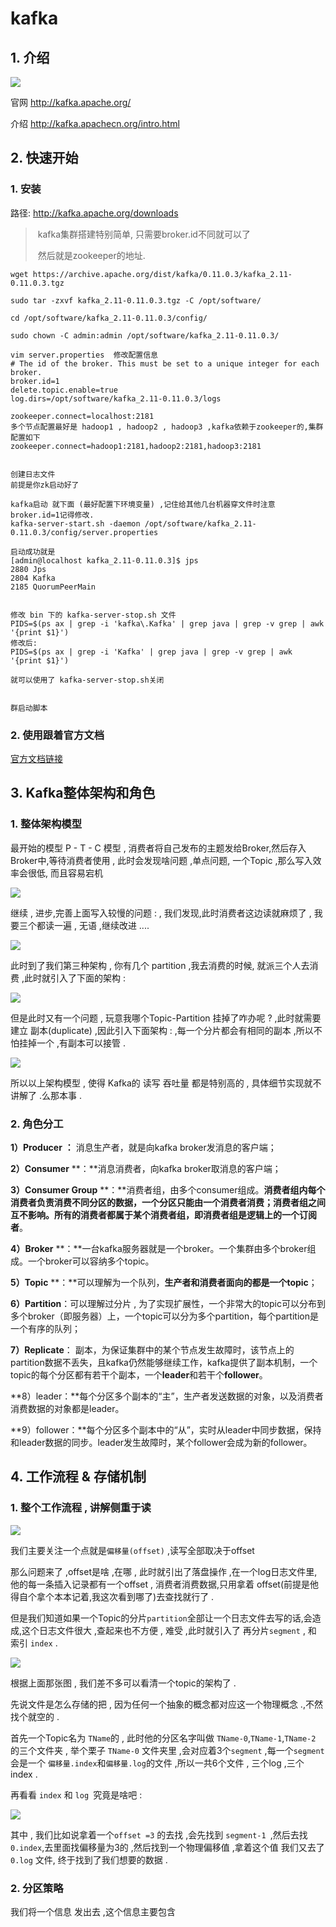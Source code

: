 # kafka 

## 1. 介绍 

![](http://kafka.apache.org/images/logo.png)

官网 http://kafka.apache.org/

介绍 http://kafka.apachecn.org/intro.html



## 2. 快速开始

### 1. 安装

路径: http://kafka.apache.org/downloads

> ​	kafka集群搭建特别简单, 只需要broker.id不同就可以了
>
> ​	然后就是zookeeper的地址.

```shell
wget https://archive.apache.org/dist/kafka/0.11.0.3/kafka_2.11-0.11.0.3.tgz

sudo tar -zxvf kafka_2.11-0.11.0.3.tgz -C /opt/software/

cd /opt/software/kafka_2.11-0.11.0.3/config/

sudo chown -C admin:admin /opt/software/kafka_2.11-0.11.0.3/

vim server.properties  修改配置信息
# The id of the broker. This must be set to a unique integer for each broker.
broker.id=1
delete.topic.enable=true
log.dirs=/opt/software/kafka_2.11-0.11.0.3/logs

zookeeper.connect=localhost:2181
多个节点配置最好是 hadoop1 , hadoop2 , hadoop3 ,kafka依赖于zookeeper的,集群配置如下
zookeeper.connect=hadoop1:2181,hadoop2:2181,hadoop3:2181


创建日志文件
前提是你zk启动好了

kafka启动 就下面 (最好配置下环境变量) ,记住给其他几台机器穿文件时注意 broker.id=1记得修改.
kafka-server-start.sh -daemon /opt/software/kafka_2.11-0.11.0.3/config/server.properties

启动成功就是
[admin@localhost kafka_2.11-0.11.0.3]$ jps
2880 Jps
2804 Kafka
2185 QuorumPeerMain


修改 bin 下的 kafka-server-stop.sh 文件
PIDS=$(ps ax | grep -i 'kafka\.Kafka' | grep java | grep -v grep | awk '{print $1}')
修改后:
PIDS=$(ps ax | grep -i 'Kafka' | grep java | grep -v grep | awk '{print $1}')

就可以使用了 kafka-server-stop.sh关闭


群启动脚本
```

### 2. 使用跟着官方文档

[官方文档链接](http://kafka.apachecn.org/quickstart.html) 





## 3. Kafka整体架构和角色

### 1. 整体架构模型

最开始的模型 P - T - C 模型 , 消费者将自己发布的主题发给Broker,然后存入Broker中,等待消费者使用 , 此时会发现啥问题 ,单点问题, 一个Topic ,那么写入效率会很低, 而且容易宕机

![](https://tyut.oss-accelerate.aliyuncs.com/image/2019-11-09/856f3ef4-610a-43bf-b497-77704015b49c.jpg?x-oss-process=style/template01)

继续 , 进步,完善上面写入较慢的问题 :  , 我们发现,此时消费者这边读就麻烦了  , 我要三个都读一遍 , 无语 ,继续改进 ....

![](https://tyut.oss-accelerate.aliyuncs.com/image/2019-11-09/3ef5cf9c-4064-47f3-be16-0f66ba3d6576.jpg?x-oss-process=style/template01)

此时到了我们第三种架构 , 你有几个 partition ,我去消费的时候, 就派三个人去消费 ,此时就引入了下面的架构 : 

![](https://tyut.oss-accelerate.aliyuncs.com/image/2019-11-09/384a08a4-bedd-433a-b470-551fea2a5b88.jpg?x-oss-process=style/template01)

但是此时又有一个问题 , 玩意我哪个Topic-Partition 挂掉了咋办呢  ? ,此时就需要建立 副本(duplicate) ,因此引入下面架构 : ,每一个分片都会有相同的副本 ,所以不怕挂掉一个 ,有副本可以接管 . 

![](https://tyut.oss-accelerate.aliyuncs.com/image/2019-11-09/20134966-5bf1-4a9e-aeca-0aaf8cb0b44d.jpg?x-oss-process=style/template01)

所以以上架构模型 , 使得 Kafka的 读写 吞吐量 都是特别高的  , 具体细节实现就不讲解了 .么那本事 .



### 2. 角色分工

**1）Producer** **：** 消息生产者，就是向kafka broker发消息的客户端；

**2）Consumer** **：**消息消费者，向kafka broker取消息的客户端；

**3）Consumer Group** **：**消费者组，由多个consumer组成。**消费者组内每个消费者负责消费不同分区的数据，一个分区只能由一个消费者消费；消费者组之间互不影响。**所有的消费者都属于某个消费者组，即**消费者组是逻辑上的一个订阅者**。

**4）Broker** **：**一台kafka服务器就是一个broker。一个集群由多个broker组成。一个broker可以容纳多个topic。

**5）Topic** **：**可以理解为一个队列，**生产者和消费者面向的都是一个topic**；

**6）Partition**：可以理解过分片 , 为了实现扩展性，一个非常大的topic可以分布到多个broker（即服务器）上，一个topic可以分为多个partition，每个partition是一个有序的队列；

**7）Replicate**： 副本，为保证集群中的某个节点发生故障时，该节点上的partition数据不丢失，且kafka仍然能够继续工作，kafka提供了副本机制，一个topic的每个分区都有若干个副本，一个**leader**和若干个**follower**。

**8）leader：**每个分区多个副本的“主”，生产者发送数据的对象，以及消费者消费数据的对象都是leader。

**9）follower：**每个分区多个副本中的“从”，实时从leader中同步数据，保持和leader数据的同步。leader发生故障时，某个follower会成为新的follower。

## 4. 工作流程 & 存储机制

### 1. 整个工作流程 , 讲解侧重于读 

![](https://tyut.oss-accelerate.aliyuncs.com/image/2019-11-09/50a3ff89-e543-4503-89d2-a83d4f82fbe4.jpg?x-oss-process=style/template01)

我们主要关注一个点就是`偏移量(offset)` ,读写全部取决于offset 

那么问题来了 ,offset是啥 ,在哪 , 此时就引出了落盘操作 ,在一个log日志文件里, 他的每一条插入记录都有一个offset , 消费者消费数据,只用拿着 offset(前提是他得自个拿个本本记着,我这次看到哪了)去查找就行了 .

但是我们知道如果一个Topic的分片`partition`全部让一个日志文件去写的话,会造成,这个日志文件很大 ,查起来也不方便 , 难受 ,此时就引入了 再分片`segment` , 和 索引 `index` . 

![](https://tyut.oss-accelerate.aliyuncs.com/image/2019-11-09/bbac0b3f-193f-429a-96ec-8d2eb372f399.jpg?x-oss-process=style/template01)

 

根据上面那张图 , 我们差不多可以看清一个topic的架构了 . 

先说文件是怎么存储的把 , 因为任何一个抽象的概念都对应这一个物理概念 .,不然找个就空的 . 

首先一个Topic名为 `TName`的 , 此时他的分区名字叫做 `TName-0`,`TName-1`,`TName-2` 的三个文件夹 , 举个栗子 `TName-0` 文件夹里 ,会对应着3个`segment` ,每一个`segment`会是一个 `偏移量.index`和`偏移量.log`的文件 ,所以一共6个文件 , 三个log ,三个index . 

再看看 `index` 和 `log `究竟是啥吧 : 

![](https://tyut.oss-accelerate.aliyuncs.com/image/2019-11-09/c9e2cddc-5128-4993-97f3-ff02a6a4bfde.jpg?x-oss-process=style/template01)

其中 , 我们比如说拿着一个`offset =3` 的去找 ,会先找到 `segment-1 `,然后去找` 0.index `,去里面找偏移量为3的 ,然后找到一个物理偏移值 ,拿着这个值 我们又去了 `0.log` 文件, 终于找到了我们想要的数据 .

### 2. 分区策略

我们将一个信息 发出去 ,这个信息主要包含 

